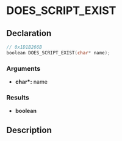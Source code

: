 # DOES_SCRIPT_EXIST

## Declaration
```cpp
// 0x1D1B266B
boolean DOES_SCRIPT_EXIST(char* name);
```

### Arguments
- **char\*:** name

### Results
- **boolean**

## Description

